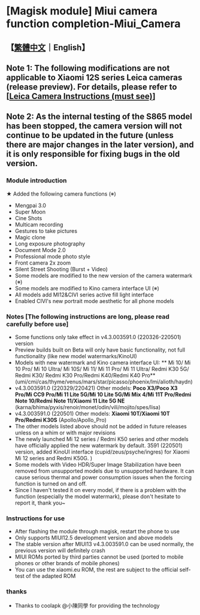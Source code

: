# [Magisk module] Miui camera function completion-Miui_Camera
## **【[繁體中文](https://github.com/a406010503/Miui_Camera/blob/main/README.md)｜English】**
## Note 1: The following modifications are not applicable to Xiaomi 12S series Leica cameras (release preview). For details, please refer to [[Leica Camera Instructions (must see)](https://github.com/a406010503/Miui_Camera/blob/main/Leica.md)]
## Note 2: As the internal testing of the S865 model has been stopped, the camera version will not continue to be updated in the future (unless there are major changes in the later version), and it is only responsible for fixing bugs in the old version.
### Module introduction
★ Added the following camera functions (※)
- Mengpai 3.0
- Super Moon
- Cine Shots
- Multicam recording
- Gestures to take pictures
- Magic clone
- Long exposure photography
- Document Mode 2.0
- Professional mode photo style
- Front camera 2x zoom
- Silent Street Shooting (Burst + Video)
- Some models are modified to the new version of the camera watermark (※)
- Some models are modified to Kino camera interface UI (※)
- All models add MI12&CIVI series active fill light interface
- Enabled CIVI's new portrait mode aesthetic for all phone models

### Notes [The following instructions are long, please read carefully before use]
- Some functions only take effect in v4.3.003591.0 (220326-220501) version
- Preview builds built on Beta will only have basic functionality, not full functionality (like new model watermarks/KinoUI)
- Models with new watermark and Kino camera interface UI: ** Mi 10/ Mi 10 Pro/ Mi 10 Ultra/ Mi 10S/ Mi 11/ Mi 11 Pro/ Mi 11 Ultra/ Redmi K30 5G/ Redmi K30/ Redmi K30 Pro/Redmi K40/Redmi K40 Pro**
(umi/cmi/cas/thyme/venus/mars/star/picasso/phoenix/lmi/alioth/haydn)
- v4.3.003591.0 (220329/220421) Other models: **Poco X3/Poco X3 Pro/Mi CC9 Pro/Mi 11 Lite 5G/Mi 10 Lite 5G/Mi Mix 4/Mi 11T Pro/Redmi Note 10/Redmi Note 11/Xiaomi 11 Lite 5G NE**
(karna/bhima/pyxis/renoir/monet/odin/vili/mojito/spes/lisa)
- v4.3.003591.0 (220501) Other models: **Xiaomi 10T/Xiaomi 10T Pro/Redmi K30S** (Apollo/Apollo_Pro)
- The other models listed above should not be added in future releases unless on a whim or with major revisions
- The newly launched Mi 12 series / Redmi K50 series and other models have officially applied the new watermark by default. 3591 (220501) version, added KinoUI interface (cupid/zeus/psyche/ingres) for Xiaomi Mi 12 series and Redmi K50G. )
- Some models with Video HDR/Super Image Stabilization have been removed from unsupported models due to unsupported hardware. It can cause serious thermal and power consumption issues when the forcing function is turned on and off.
- Since I haven't tested it on every model, if there is a problem with the function (especially the model watermark), please don't hesitate to report it, thank you~

### Instructions for use
- After flashing the module through magisk, restart the phone to use
- Only supports MIUI12.5 development version and above models
- The stable version after MIUI13 v4.3.003591.0 can be used normally, the previous version will definitely crash
- MIUI ROMs ported by third parties cannot be used (ported to mobile phones or other brands of mobile phones)
- You can use the xiaomi.eu ROM, the rest are subject to the official self-test of the adapted ROM

### thanks
- Thanks to coolapk @小陳同學 for providing the technology
